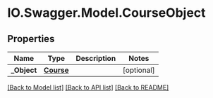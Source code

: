 # IO.Swagger.Model.CourseObject
## Properties

Name | Type | Description | Notes
------------ | ------------- | ------------- | -------------
**_Object** | [**Course**](Course.md) |  | [optional] 

[[Back to Model list]](../README.md#documentation-for-models) [[Back to API list]](../README.md#documentation-for-api-endpoints) [[Back to README]](../README.md)


